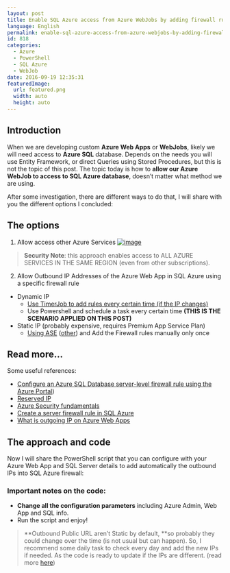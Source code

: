 ```yaml
---
layout: post
title: Enable SQL Azure access from Azure WebJobs by adding firewall rules using PowerShell
language: English
permalink: enable-sql-azure-access-from-azure-webjobs-by-adding-firewall-rules-using-powershell
id: 818
categories:
  - Azure
  - PowerShell
  - SQL Azure
  - WebJob
date: 2016-09-19 12:35:31
featuredImage: 
  url: featured.png
  width: auto
  height: auto
---
```


## Introduction
When we are developing custom **Azure Web Apps** or **WebJobs**, likely we will need access to **Azure SQL** database. Depends on the needs you will use Entity Framework, or direct Queries using Stored Procedures, but this is not the topic of this post. The topic today is how to **allow our Azure WebJob to access to SQL Azure database**, doesn’t matter what method we are using.

After some investigation, there are different ways to do that, I will share with you the different options I concluded:

## The options
1. Allow access other Azure Services
[![image](./image-1.png "image")](./image-1.png)
> **Security Note**: this approach enables access to ALL AZURE SERVICES IN THE SAME REGION (even from other subscriptions).

2. Allow Outbound IP Addresses of the Azure Web App in SQL Azure using a specific firewall rule
  - Dynamic IP
    - [Use TimerJob to add rules every certain time (if the IP changes)](http://stackoverflow.com/questions/31700835/how-do-enable-internal-azure-services-for-sql-azure-in-c-sharp)
    - Use Powershell and schedule a task every certain time **(THIS IS THE SCENARIO APPLIED ON THIS POST)**
  - Static IP (probably expensive, requires Premium App Service Plan)
    - [Using ASE](https://blog.kloud.com.au/2016/04/05/when-to-use-an-azure-app-service-environment) ([other](https://azure.microsoft.com/en-us/documentation/articles/app-service-web-how-to-create-an-app-service-environment)) and Add the Firewall rules manually only once


## Read more...
Some useful references:

- [Configure an Azure SQL Database server-level firewall rule using the Azure Portal](https://azure.microsoft.com/en-gb/documentation/articles/sql-database-configure-firewall-settings/))
- [Reserved IP](https://azure.microsoft.com/en-us/pricing/details/ip-addresses/)
- [Azure Security fundamentals](https://blog.kloud.com.au/2015/10/27/azure-security-fundamentals-azure-sql-database/)
- [Create a server firewall rule in SQL Azure](https://azure.microsoft.com/en-gb/documentation/articles/sql-database-command-line-tools/)  
- [What is outgoing IP on Azure Web Apps](https://peter.intheazuresky.com/2016/02/26/azure-web-apps-outgoing-ip-questionanswer)  


## The approach and code
Now I will share the PowerShell script that you can configure with your Azure Web App and SQL Server details to add automatically the outbound IPs into SQL Azure firewall:

<script src="https://gist.github.com/jquintozamora/dda8d7a88794b76e63009ad0beb11c8b.js"></script> 


### Important notes on the code:
- **Change all the configuration parameters** including Azure Admin, Web App and SQL info.
- Run the script and enjoy!
> **Outbound Public URL aren’t Static by default, **so probably they could change over the time (is not usual but can happen). So, I recommend some daily task to check every day and add the new IPs if needed. As the code is ready to update if the IPs are different. (read more [here](https://peter.intheazuresky.com/2016/02/26/azure-web-apps-outgoing-ip-questionanswer/))

&nbsp;